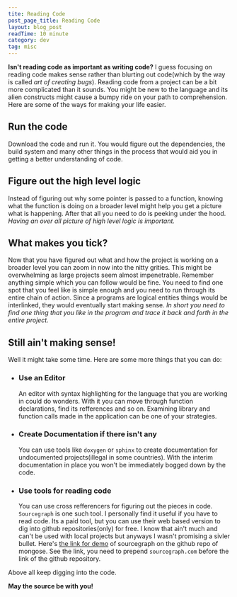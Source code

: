 ```yaml
---
tite: Reading Code
post_page_title: Reading Code
layout: blog_post
readTime: 10 minute
category: dev
tag: misc
---
```


**Isn't reading code as important as writing code?** I guess focusing on reading code makes sense rather than blurting out code(which by the way is called *art of creating bugs*). Reading code from a project can be a bit more complicated than it sounds. You might be new to the language and its alien constructs might cause a bumpy ride on your path to comprehension.  Here are some of the ways for making your life easier.

## Run the code
Download the code and run it. You would figure out the dependencies, the build system and many other things in the process that would aid you in getting a better understanding of code.

## Figure out the high level logic
Instead of figuring out why some pointer is passed to a function, knowing what the function is doing on a broader level might help you get a picture what is happening. After that all you need to do is peeking under the hood. *Having an over all picture of high level logic is important.*

## What makes you tick?
Now that you have figured out what and how the project is working on a broader level you can zoom in now into the nitty grities. This might be overwhelming as large projects seem almost impenetrable. Remember anything simple which you can follow would be fine. You need to find one spot that you feel like is simple enough and you need to run through its entire chain of action. Since a programs are logical entities things would be interlinked, they would eventually start making sense. *In short you need to find one thing that you like in the program and trace it back and forth in the entire project.*

## Still ain't making sense!
Well it might take some time. Here are some more things that you can do:

+ ### Use an Editor
    An editor with syntax highlighting for the language that you are working in could do wonders. With it you can move through function   declarations, find its refferences and so on. Examining library and function calls made in the application can be one of your strategies.

+ ### Create Documentation if there isn't any
    You can use tools like `doxygen` or `sphinx` to create documentation for undocumented projects(illegal in some countries). With the interim documentation in place you won't be immediately bogged down by the code.

+ ### Use tools for reading code
    You can use cross refferencers for figuring out the pieces in code.
    `Sourcegraph` is one such tool. I personally find it useful if you have to read code. Its a paid tool, but you can use their web based 
    version to dig into github repositories(only) for free. I know that ain't much and can't be used with local projects but anyways I    wasn't promising a sivler bullet. Here's <a href="https://sourcegraph.com/github.com/cesanta/mongoose" target="_blank">the link for demo</a> of sourcegraph on the github repo of mongose. See the link, you need to prepend `sourcegraph.com` before the link of the github repository.

Above all keep digging into the code.

**May the source be with you!**

